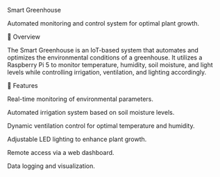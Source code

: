 Smart Greenhouse

Automated monitoring and control system for optimal plant growth.

🌱 Overview

The Smart Greenhouse is an IoT-based system that automates and optimizes the environmental conditions of a greenhouse. It utilizes a Raspberry Pi 5 to monitor temperature, humidity, soil moisture, and light levels while controlling irrigation, ventilation, and lighting accordingly.

🚀 Features

Real-time monitoring of environmental parameters.

Automated irrigation system based on soil moisture levels.

Dynamic ventilation control for optimal temperature and humidity.

Adjustable LED lighting to enhance plant growth.

Remote access via a web dashboard.

Data logging and visualization.